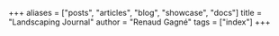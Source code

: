 +++
aliases = ["posts", "articles", "blog", "showcase", "docs"]
title = "Landscaping Journal"
author = "Renaud Gagné"
tags = ["index"]
+++
